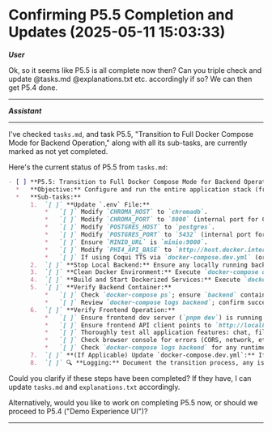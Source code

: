 <!-- Generated by SpecStory -->

# Confirming P5.5 Completion and Updates (2025-05-11 15:03:33)

_**User**_

Ok, so it seems like P5.5 is all complete now then? Can you triple check and update @tasks.md @explanations.txt etc. accordingly if so? We can then get P5.4 done.

---

_**Assistant**_



---

I've checked `tasks.md`, and task P5.5, "Transition to Full Docker Compose Mode for Backend Operation," along with all its sub-tasks, are currently marked as not yet completed.

Here's the current status of P5.5 from `tasks.md`:
```markdown
- [ ] **P5.5: Transition to Full Docker Compose Mode for Backend Operation**
  *   **Objective:** Configure and run the entire application stack (frontend, backend, and all dependent services like ChromaDB, Minio, Postgres, TTS) using Docker Compose for a more stable and integrated development/testing environment. This aligns with the recommended setup for P5.3 onwards.
  *   **Sub-tasks:**
      1.  `[ ]` **Update `.env` File:**
          *   `[ ]` Modify `CHROMA_HOST` to `chromadb`.
          *   `[ ]` Modify `CHROMA_PORT` to `8000` (internal port for ChromaDB container).
          *   `[ ]` Modify `POSTGRES_HOST` to `postgres`.
          *   `[ ]` Modify `POSTGRES_PORT` to `5432` (internal port for Postgres container).
          *   `[ ]` Ensure `MINIO_URL` is `minio:9000`.
          *   `[ ]` Modify `PHI4_API_BASE` to `http://host.docker.internal:1234/v1` (for backend container to reach host's LM Studio).
          *   `[ ]` If using Coqui TTS via `docker-compose.dev.yml` (or if it's in the main `docker-compose.yml`), set `COQUI_TTS_URL` to `http://tts:5002` (assuming service name `tts` and internal port `5002`).
      2.  `[ ]` **Stop Local Backend:** Ensure any locally running backend (e.g., via `uvicorn`) is stopped.
      3.  `[ ]` **Clean Docker Environment:** Execute `docker-compose down --remove-orphans` to stop and remove all existing project-related containers, networks, and volumes.
      4.  `[ ]` **Build and Start Dockerized Services:** Execute `docker-compose up -d --build` (using the primary `docker-compose.yml`). If a separate `docker-compose.dev.yml` is preferred for TTS, use `docker-compose -f docker-compose.dev.yml up -d --build`.
      5.  `[ ]` **Verify Backend Container:**
          *   `[ ]` Check `docker-compose ps`; ensure `backend` container is `Up`/`healthy`.
          *   `[ ]` Review `docker-compose logs backend`; confirm successful initialization and connections to `chromadb:8000`, `postgres:5432`, etc. No "Could not connect" errors.
      6.  `[ ]` **Verify Frontend Operation:**
          *   `[ ]` Ensure frontend dev server (`pnpm dev`) is running (`http://localhost:5173`).
          *   `[ ]` Ensure frontend API client points to `http://localhost:8000` (which now targets the Dockerized backend).
          *   `[ ]` Thoroughly test all application features: chat, file upload, summarization, drafting, precedents, voice-over, red-team.
          *   `[ ]` Check browser console for errors (CORS, network, etc.).
          *   `[ ]` Check `docker-compose logs backend` for any runtime errors during frontend interaction.
      7.  `[ ]` **(If Applicable) Update `docker-compose.dev.yml`:** If `docker-compose.dev.yml` is used for features like TTS, ensure it's aligned with the `.env` changes (e.g., service names for dependencies) and that the backend service defined within it also uses `env_file: .env`.
      8.  `[ ]` 🔍 **Logging:** Document the transition process, any issues encountered, and their resolutions in `explanation.txt`. Detail the final working `.env` configuration for this mode.
```

Could you clarify if these steps have been completed? If they have, I can update `tasks.md` and `explanations.txt` accordingly.

Alternatively, would you like to work on completing P5.5 now, or should we proceed to P5.4 ("Demo Experience UI")?

---

